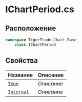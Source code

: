 
# IChartPeriod.cs
## Расположение
```csharp
namespace TigerTrade.Chart.Base  
    class IChartPeriod
```

## Свойства
| Название | Описание |
| --- | --- |
| [`Type`](./svoistva/Type.md) | *Описание* |
| [`Interval`](./svoistva/Interval.md) | *Описание* |
